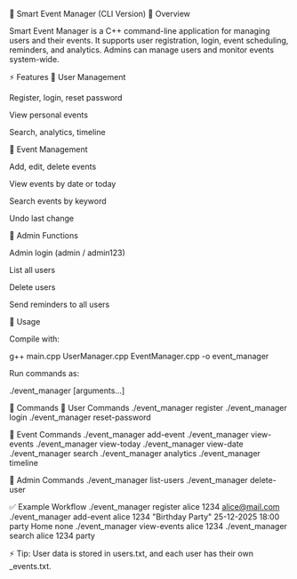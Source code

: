 📝 Smart Event Manager (CLI Version)
📌 Overview

Smart Event Manager is a C++ command-line application for managing users and their events.
It supports user registration, login, event scheduling, reminders, and analytics.
Admins can manage users and monitor events system-wide.

⚡ Features
👤 User Management

Register, login, reset password

View personal events

Search, analytics, timeline

📅 Event Management

Add, edit, delete events

View events by date or today

Search events by keyword

Undo last change

🔑 Admin Functions

Admin login (admin / admin123)

List all users

Delete users

Send reminders to all users

🚀 Usage

Compile with:

g++ main.cpp UserManager.cpp EventManager.cpp -o event_manager


Run commands as:

./event_manager <command> [arguments...]

🔧 Commands
👤 User Commands
./event_manager register <username> <password> <email>
./event_manager login <username> <password>
./event_manager reset-password <username> <newpassword>

📅 Event Commands
./event_manager add-event <username> <password> <name> <date> <time> <type> <location> <recurrence>
./event_manager view-events <username> <password>
./event_manager view-today <username> <password>
./event_manager view-date <username> <password> <dd-mm-yyyy>
./event_manager search <username> <password> <keyword>
./event_manager analytics <username> <password>
./event_manager timeline <username> <password>

🔑 Admin Commands
./event_manager list-users
./event_manager delete-user <username>

✅ Example Workflow
./event_manager register alice 1234 alice@mail.com
./event_manager add-event alice 1234 "Birthday Party" 25-12-2025 18:00 party Home none
./event_manager view-events alice 1234
./event_manager search alice 1234 party


⚡ Tip: User data is stored in users.txt, and each user has their own <username>_events.txt.
